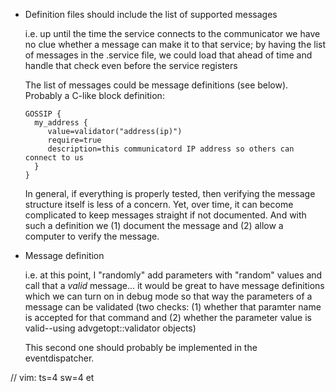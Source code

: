 
* Definition files should include the list of supported messages

  i.e. up until the time the service connects to the communicator we have no
       clue whether a message can make it to that service; by having the list
       of messages in the .service file, we could load that ahead of time and
       handle that check even before the service registers

  The list of messages could be message definitions (see below). Probably a
  C-like block definition:

      GOSSIP {
        my_address {
           value=validator("address(ip)")
           require=true
           description=this communicatord IP address so others can connect to us
        }
      }

  In general, if everything is properly tested, then verifying the message
  structure itself is less of a concern. Yet, over time, it can become
  complicated to keep messages straight if not documented. And with such
  a definition we (1) document the message and (2) allow a computer to
  verify the message.

* Message definition

  i.e. at this point, I "randomly" add parameters with "random" values and
       call that a _valid_ message... it would be great to have message
       definitions which we can turn on in debug mode so that way the
       parameters of a message can be validated (two checks: (1) whether
       that paramter name is accepted for that command and (2) whether the
       parameter value is valid--using advgetopt::validator objects)

  This second one should probably be implemented in the eventdispatcher.


// vim: ts=4 sw=4 et
